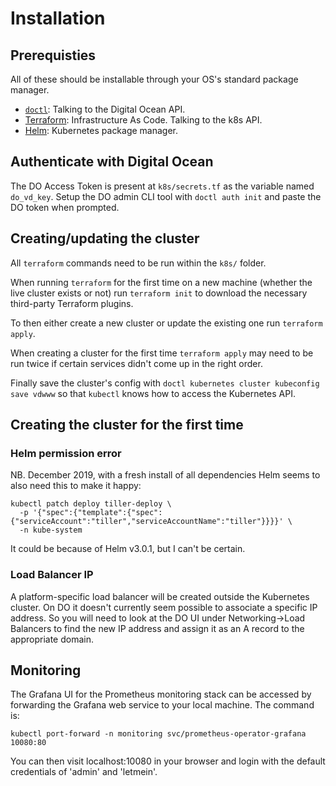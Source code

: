 # Installation

## Prerequisties

All of these should be installable through your OS's standard package manager.

  * [`doctl`](https://github.com/digitalocean/doctl): Talking to the Digital Ocean API. 
  * [Terraform](https://learn.hashicorp.com/terraform/getting-started/install.html): Infrastructure As Code. Talking to the k8s API.
  * [Helm](https://v3.helm.sh/docs/intro/install/): Kubernetes package manager.

## Authenticate with Digital Ocean

The DO Access Token is present at `k8s/secrets.tf` as the variable named `do_vd_key`.
Setup the DO admin CLI tool with `doctl auth init` and paste the DO token when prompted.

## Creating/updating the cluster

All `terraform` commands need to be run within the `k8s/` folder.

When running `terraform` for the first time on a new machine (whether the live cluster exists
or not) run `terraform init` to download the necessary third-party Terraform plugins.

To then either create a new cluster or update the existing one run `terraform apply`.

When creating a cluster for the first time `terraform apply` may need to be run twice if
certain services didn't come up in the right order.

Finally save the cluster's config with `doctl kubernetes cluster kubeconfig save vdwww` so that
`kubectl` knows how to access the Kubernetes API.

## Creating the cluster for the first time

### Helm permission error
NB. December 2019, with a fresh install of all dependencies Helm seems to also need this to make
it happy:

```
kubectl patch deploy tiller-deploy \
  -p '{"spec":{"template":{"spec":{"serviceAccount":"tiller","serviceAccountName":"tiller"}}}}' \
  -n kube-system
```

It could be because of Helm v3.0.1, but I can't be certain.

### Load Balancer IP
A platform-specific load balancer will be created outside the Kubernetes cluster. On DO it
doesn't currently seem possible to associate a specific IP address. So you will need to look
at the DO UI under Networking->Load Balancers to find the new IP address and assign it as an
A record to the appropriate domain.

## Monitoring
The Grafana UI for the Prometheus monitoring stack can be accessed by forwarding the Grafana
web service to your local machine. The command is:

`kubectl port-forward -n monitoring svc/prometheus-operator-grafana 10080:80`

You can then visit localhost:10080 in your browser and login with the default credentials of
'admin' and 'letmein'.
